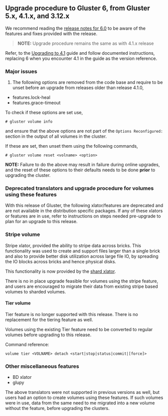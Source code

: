 ## Upgrade procedure to Gluster 6, from Gluster 5.x, 4.1.x, and 3.12.x

We recommend reading the [release notes for 6.0](../release-notes/6.0.md) to be
aware of the features and fixes provided with the release.

> **NOTE:** Upgrade procedure remains the same as with 4.1.x release

Refer, to the [Upgrading to 4.1](./upgrade_to_4.1.md) guide and follow
documented instructions, replacing 6 when you encounter 4.1 in the guide as the
version reference.

### Major issues

1. The following options are removed from the code base and require to be unset
before an upgrade from releases older than release 4.1.0,
- features.lock-heal
- features.grace-timeout

To check if these options are set use,

```console
# gluster volume info
```

and ensure that the above options are not part of the `Options Reconfigured:`
section in the output of all volumes in the cluster.

If these are set, then unset them using the following commands,

```console
# gluster volume reset <volname> <option>
```

**NOTE:** Failure to do the above may result in failure during online upgrades,
and the reset of these options to their defaults needs to be done **prior** to
upgrading the cluster.

### Deprecated translators and upgrade procedure for volumes using these features

With this release of Gluster, the following xlator/features are deprecated and
are not available in the distribution specific packages. If any of these xlators
or features are in use, refer to instructions on steps needed pre-upgrade to
plan for an upgrade to this release.

### Stripe volume

Stripe xlator, provided the ability to stripe data across bricks. This
functionality was used to create and support files larger than a single
brick and also to provide better disk utilization across large file IO,
by spreading the IO blocks across bricks and hence physical disks.

This functionality is now provided by the [shard xlator](https://access.redhat.com/documentation/en-us/red_hat_gluster_storage/3.4/html/administration_guide/sect-creating_replicated_volumes#sect-Managing_Sharding).

There is no in place upgrade feasible for volumes using the stripe
feature, and users are encouraged to migrate their data from existing
stripe based volumes to sharded volumes.

#### Tier volume

Tier feature is no longer supported with this release. There is no replacement
for the tiering feature as well.

Volumes using the existing Tier feature need to be converted to regular volumes
before upgrading to this release.

Command reference:

```console
volume tier <VOLNAME> detach <start|stop|status|commit|[force]>
```

### Other miscellaneous features

- BD xlator
- glupy

The above translators were not supported in previous versions as well, but users
had an option to create volumes using these features. If such volumes were in
use, data from the same need to me migrated into a new volume without the
feature, before upgrading the clusters.
